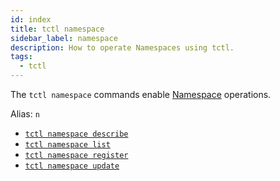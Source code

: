 ```yaml
---
id: index
title: tctl namespace
sidebar_label: namespace
description: How to operate Namespaces using tctl.
tags:
  - tctl
---
```


The `tctl namespace` commands enable [Namespace](/concepts/what-is-a-namespace) operations.

Alias: `n`

- [`tctl namespace describe`](/tctl-v2/namespace#describe)
- [`tctl namespace list`](/tctl-v2/namespace#list)
- [`tctl namespace register`](/tctl-v2/namespace#register)
- [`tctl namespace update`](/tctl-v2/namespace#update)
